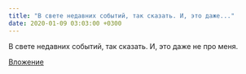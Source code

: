 ```yaml
---
title: "В свете недавних событий, так сказать. И, это даже..."
date: 2020-01-09 03:03:00 +0300
---
```


В свете недавних событий, так сказать. И, это даже не про меня.

[Вложение](https://vk.com/photo41076938_457246302)
